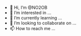 - 👋 Hi, I’m @NO2OB
- 👀 I’m interested in ...
- 🌱 I’m currently learning ...
- 💞️ I’m looking to collaborate on ...
- 📫 How to reach me ...

<!---
NO2OB/NO2OB is a ✨ special ✨ repository because its `README.md` (this file) appears on your GitHub profile.
You can click the Preview link to take a look at your changes.
--->
